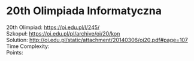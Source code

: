 # 20th Olimpiada Informatyczna
20th Olimpiad: https://oi.edu.pl/l/245/<br />
Szkopuł: https://oi.edu.pl/pl/archive/oi/20/kon <br />
Solution: http://oi.edu.pl/static/attachment/20140306/oi20.pdf#page=107 <br />
Time Complexity: <br />
Points:  <br />